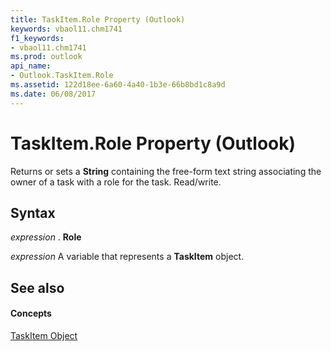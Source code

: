 ```yaml
---
title: TaskItem.Role Property (Outlook)
keywords: vbaol11.chm1741
f1_keywords:
- vbaol11.chm1741
ms.prod: outlook
api_name:
- Outlook.TaskItem.Role
ms.assetid: 122d18ee-6a60-4a40-1b3e-66b8bd1c8a9d
ms.date: 06/08/2017
---
```



# TaskItem.Role Property (Outlook)

Returns or sets a **String** containing the free-form text string associating the owner of a task with a role for the task. Read/write.


## Syntax

 _expression_ . **Role**

 _expression_ A variable that represents a **TaskItem** object.


## See also


#### Concepts


[TaskItem Object](taskitem-object-outlook.md)

